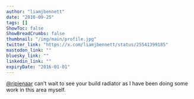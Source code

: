 ```yaml
---
author: "liamjbennett"
date: "2010-09-25"
tags: []
ShowToc: false
ShowBreadCrumbs: false
thumbnail: "/img/main/profile.jpg"
twitter_link: "https://x.com/liamjbennett/status/25541399185"
mastodon_link: ""
bluesky_link: ""
linkedin_link: ""
expiryDate: "2016-01-01"
---
```


[@ripienaar](https://x.com/ripienaar) can't wait to see your build radiator as I have been doing some work in this area myself.

